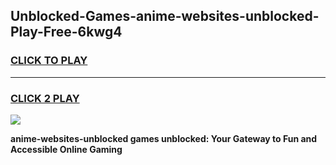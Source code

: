 
## Unblocked-Games-anime-websites-unblocked-Play-Free-6kwg4
<h3>
<a href="https://premium76.site?title=anime-websites-unblocked&ref=12A">CLICK TO PLAY</a></h3>
<hr>

<h3>
<a href="https://premium76.site?title=anime-websites-unblocked&ref=12A">CLICK 2 PLAY</a>
  
</h3>

<a href="https://premium76.site?title=anime-websites-unblocked&ref=12A"><img src="https://clearcache.store/games.png"></a>


**anime-websites-unblocked games unblocked: Your Gateway to Fun and Accessible Online Gaming**
